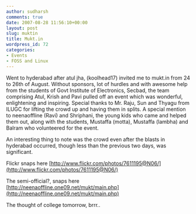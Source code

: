 ```yaml
---
author: sudharsh
comments: true
date: 2007-08-28 11:56:10+00:00
layout: post
slug: muktin
title: Mukt.in
wordpress_id: 72
categories:
- Events
- FOSS and Linux
---
```


Went to hyderabad after atul jha, (koolhead17) invited me to mukt.in from 24 to 26th of August. Without sponsors, lot of hurdles and with awesome help from the students of Govt Institute of Electronics, Secbad, the team comprising Atul, Krish and Pavi pulled off an event which was wonderful, enlightening and inspiring. Special thanks to Mr. Raju, Sun and Thyagu from ILUGC for lifting the crowd up and having them in splits. A special mention to neenaoffline (Ravi) and Shriphani, the young kids who came and helped them out, along with the students, Mustaffa (motta), Mustaffa (lambha) and Balram who volunteered for the event.

An interesting thing to note was the crowd even after the blasts in hyderabad occurred, though less than the previous two days, was significant.

Flickr snaps here [http://www.flickr.com/photos/7611195@N06/](http://www.flickr.com/photos/7611195@N06/)

The semi-official?, snaps here [http://neenaoffline.one09.net/mukt/main.php](http://neenaoffline.one09.net/mukt/main.php)

The thought of college tomorrow, brrr..
